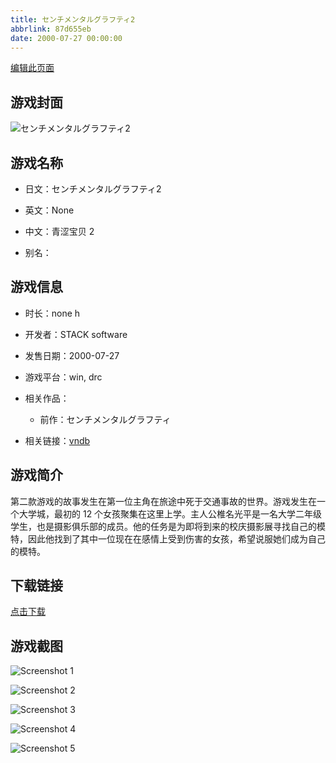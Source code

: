 ```yaml
---
title: センチメンタルグラフティ2
abbrlink: 87d655eb
date: 2000-07-27 00:00:00
---
```

[编辑此页面](https://github.com/ACG-3/ADV3-source/blob/main/source/_posts/%E3%82%BB%E3%83%B3%E3%83%81%E3%83%A1%E3%83%B3%E3%82%BF%E3%83%AB%E3%82%B0%E3%83%A9%E3%83%95%E3%83%86%E3%82%A32.md)

## 游戏封面

![センチメンタルグラフティ2](https://pan.timero.xyz/d/onedrive/img_lib_001/%E3%82%BB%E3%83%B3%E3%83%81%E3%83%A1%E3%83%B3%E3%82%BF%E3%83%AB%E3%82%B0%E3%83%A9%E3%83%95%E3%83%86%E3%82%A32_cover.avif)


## 游戏名称

- 日文：センチメンタルグラフティ2
- 英文：None
- 中文：青涩宝贝 2

- 别名：


## 游戏信息

- 时长：none h
- 开发者：STACK software
- 发售日期：2000-07-27
- 游戏平台：win, drc
- 相关作品：
   - 前作：センチメンタルグラフティ

- 相关链接：[vndb](https://vndb.org/v220)


## 游戏简介

第二款游戏的故事发生在第一位主角在旅途中死于交通事故的世界。游戏发生在一个大学城，最初的 12 个女孩聚集在这里上学。主人公椎名光平是一名大学二年级学生，也是摄影俱乐部的成员。他的任务是为即将到来的校庆摄影展寻找自己的模特，因此他找到了其中一位现在在感情上受到伤害的女孩，希望说服她们成为自己的模特。




## 下载链接

[点击下载](https://pan.timero.xyz/onedrive/adv_lib_001/%E3%82%BB%E3%83%B3%E3%83%81%E3%83%A1%E3%83%B3%E3%82%BF%E3%83%AB%E3%82%B0%E3%83%A9%E3%83%95%E3%83%86%E3%82%A32)


## 游戏截图


![Screenshot 1](https://pan.timero.xyz/d/onedrive/img_lib_001/%E3%82%BB%E3%83%B3%E3%83%81%E3%83%A1%E3%83%B3%E3%82%BF%E3%83%AB%E3%82%B0%E3%83%A9%E3%83%95%E3%83%86%E3%82%A32_Screenshot_1.avif)

![Screenshot 2](https://pan.timero.xyz/d/onedrive/img_lib_001/%E3%82%BB%E3%83%B3%E3%83%81%E3%83%A1%E3%83%B3%E3%82%BF%E3%83%AB%E3%82%B0%E3%83%A9%E3%83%95%E3%83%86%E3%82%A32_Screenshot_2.avif)

![Screenshot 3](https://pan.timero.xyz/d/onedrive/img_lib_001/%E3%82%BB%E3%83%B3%E3%83%81%E3%83%A1%E3%83%B3%E3%82%BF%E3%83%AB%E3%82%B0%E3%83%A9%E3%83%95%E3%83%86%E3%82%A32_Screenshot_3.avif)

![Screenshot 4](https://pan.timero.xyz/d/onedrive/img_lib_001/%E3%82%BB%E3%83%B3%E3%83%81%E3%83%A1%E3%83%B3%E3%82%BF%E3%83%AB%E3%82%B0%E3%83%A9%E3%83%95%E3%83%86%E3%82%A32_Screenshot_4.avif)

![Screenshot 5](https://pan.timero.xyz/d/onedrive/img_lib_001/%E3%82%BB%E3%83%B3%E3%83%81%E3%83%A1%E3%83%B3%E3%82%BF%E3%83%AB%E3%82%B0%E3%83%A9%E3%83%95%E3%83%86%E3%82%A32_Screenshot_5.avif)

